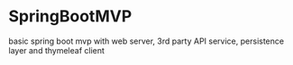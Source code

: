 # SpringBootMVP
basic spring boot mvp with web server, 3rd party API service, persistence layer and thymeleaf client
